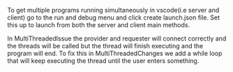 To get multiple programs running simultaneously in vscode(i.e server and client) go to the run and debug menu and click create launch.json file. Set this up to launch from both the server and client main methods.

In MultiThreadedIssue the provider and requester will connect correctly and the threads will be called but the thread will finish executing and the program will end. To fix this in MultiThreadedChanges we add a while loop that will keep executing the thread until the user enters something.

